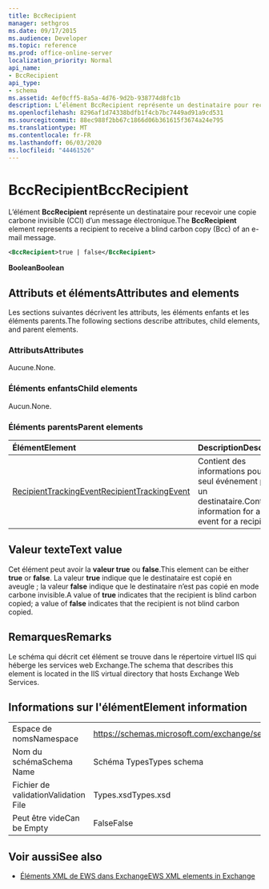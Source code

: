 ```yaml
---
title: BccRecipient
manager: sethgros
ms.date: 09/17/2015
ms.audience: Developer
ms.topic: reference
ms.prod: office-online-server
localization_priority: Normal
api_name:
- BccRecipient
api_type:
- schema
ms.assetid: 4ef0cff5-8a5a-4d76-9d2b-938774d8fc1b
description: L’élément BccRecipient représente un destinataire pour recevoir une copie carbone invisible (CCI) d’un message électronique.
ms.openlocfilehash: 8296af1d74338bdfb1f4cb7bc7449ad91a9cd531
ms.sourcegitcommit: 88ec988f2bb67c1866d06b361615f3674a24e795
ms.translationtype: MT
ms.contentlocale: fr-FR
ms.lasthandoff: 06/03/2020
ms.locfileid: "44461526"
---
```

# <a name="bccrecipient"></a><span data-ttu-id="5cd74-103">BccRecipient</span><span class="sxs-lookup"><span data-stu-id="5cd74-103">BccRecipient</span></span>

<span data-ttu-id="5cd74-104">L’élément **BccRecipient** représente un destinataire pour recevoir une copie carbone invisible (CCI) d’un message électronique.</span><span class="sxs-lookup"><span data-stu-id="5cd74-104">The **BccRecipient** element represents a recipient to receive a blind carbon copy (Bcc) of an e-mail message.</span></span> 
  
```XML
<BccRecipient>true | false</BccRecipient>
```

 <span data-ttu-id="5cd74-105">**Boolean**</span><span class="sxs-lookup"><span data-stu-id="5cd74-105">**Boolean**</span></span>
## <a name="attributes-and-elements"></a><span data-ttu-id="5cd74-106">Attributs et éléments</span><span class="sxs-lookup"><span data-stu-id="5cd74-106">Attributes and elements</span></span>

<span data-ttu-id="5cd74-107">Les sections suivantes décrivent les attributs, les éléments enfants et les éléments parents.</span><span class="sxs-lookup"><span data-stu-id="5cd74-107">The following sections describe attributes, child elements, and parent elements.</span></span>
  
### <a name="attributes"></a><span data-ttu-id="5cd74-108">Attributs</span><span class="sxs-lookup"><span data-stu-id="5cd74-108">Attributes</span></span>

<span data-ttu-id="5cd74-109">Aucune.</span><span class="sxs-lookup"><span data-stu-id="5cd74-109">None.</span></span>
  
### <a name="child-elements"></a><span data-ttu-id="5cd74-110">Éléments enfants</span><span class="sxs-lookup"><span data-stu-id="5cd74-110">Child elements</span></span>

<span data-ttu-id="5cd74-111">Aucun.</span><span class="sxs-lookup"><span data-stu-id="5cd74-111">None.</span></span>
  
### <a name="parent-elements"></a><span data-ttu-id="5cd74-112">Éléments parents</span><span class="sxs-lookup"><span data-stu-id="5cd74-112">Parent elements</span></span>

|<span data-ttu-id="5cd74-113">**Élément**</span><span class="sxs-lookup"><span data-stu-id="5cd74-113">**Element**</span></span>|<span data-ttu-id="5cd74-114">**Description**</span><span class="sxs-lookup"><span data-stu-id="5cd74-114">**Description**</span></span>|
|:-----|:-----|
|[<span data-ttu-id="5cd74-115">RecipientTrackingEvent</span><span class="sxs-lookup"><span data-stu-id="5cd74-115">RecipientTrackingEvent</span></span>](recipienttrackingevent.md) <br/> |<span data-ttu-id="5cd74-116">Contient des informations pour un seul événement pour un destinataire.</span><span class="sxs-lookup"><span data-stu-id="5cd74-116">Contains information for a single event for a recipient.</span></span>  <br/> |
   
## <a name="text-value"></a><span data-ttu-id="5cd74-117">Valeur texte</span><span class="sxs-lookup"><span data-stu-id="5cd74-117">Text value</span></span>

<span data-ttu-id="5cd74-118">Cet élément peut avoir la **valeur true** ou **false**.</span><span class="sxs-lookup"><span data-stu-id="5cd74-118">This element can be either **true** or **false**.</span></span> <span data-ttu-id="5cd74-119">La valeur **true** indique que le destinataire est copié en aveugle ; la valeur **false** indique que le destinataire n’est pas copié en mode carbone invisible.</span><span class="sxs-lookup"><span data-stu-id="5cd74-119">A value of **true** indicates that the recipient is blind carbon copied; a value of **false** indicates that the recipient is not blind carbon copied.</span></span> 
  
## <a name="remarks"></a><span data-ttu-id="5cd74-120">Remarques</span><span class="sxs-lookup"><span data-stu-id="5cd74-120">Remarks</span></span>

<span data-ttu-id="5cd74-121">Le schéma qui décrit cet élément se trouve dans le répertoire virtuel IIS qui héberge les services web Exchange.</span><span class="sxs-lookup"><span data-stu-id="5cd74-121">The schema that describes this element is located in the IIS virtual directory that hosts Exchange Web Services.</span></span>
  
## <a name="element-information"></a><span data-ttu-id="5cd74-122">Informations sur l'élément</span><span class="sxs-lookup"><span data-stu-id="5cd74-122">Element information</span></span>

|||
|:-----|:-----|
|<span data-ttu-id="5cd74-123">Espace de noms</span><span class="sxs-lookup"><span data-stu-id="5cd74-123">Namespace</span></span>  <br/> |https://schemas.microsoft.com/exchange/services/2006/types  <br/> |
|<span data-ttu-id="5cd74-124">Nom du schéma</span><span class="sxs-lookup"><span data-stu-id="5cd74-124">Schema Name</span></span>  <br/> |<span data-ttu-id="5cd74-125">Schéma Types</span><span class="sxs-lookup"><span data-stu-id="5cd74-125">Types schema</span></span>  <br/> |
|<span data-ttu-id="5cd74-126">Fichier de validation</span><span class="sxs-lookup"><span data-stu-id="5cd74-126">Validation File</span></span>  <br/> |<span data-ttu-id="5cd74-127">Types.xsd</span><span class="sxs-lookup"><span data-stu-id="5cd74-127">Types.xsd</span></span>  <br/> |
|<span data-ttu-id="5cd74-128">Peut être vide</span><span class="sxs-lookup"><span data-stu-id="5cd74-128">Can be Empty</span></span>  <br/> |<span data-ttu-id="5cd74-129">False</span><span class="sxs-lookup"><span data-stu-id="5cd74-129">False</span></span>  <br/> |
   
## <a name="see-also"></a><span data-ttu-id="5cd74-130">Voir aussi</span><span class="sxs-lookup"><span data-stu-id="5cd74-130">See also</span></span>



- [<span data-ttu-id="5cd74-131">Éléments XML de EWS dans Exchange</span><span class="sxs-lookup"><span data-stu-id="5cd74-131">EWS XML elements in Exchange</span></span>](ews-xml-elements-in-exchange.md)

